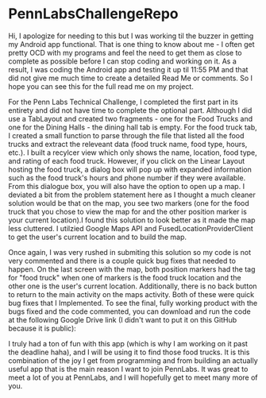 # PennLabsChallengeRepo

Hi, I apologize for needing to this but I was working til the buzzer in getting my Android app functional. That is one thing to know about me - I often get pretty OCD with my programs and feel the need to get them as close to complete as possible before I can stop coding and working on it. As a result, I was coding the Android app and testing it up til 11:55 PM and that did not give me much time to create a detailed Read Me or comments. So I hope you can see this for the full read me on my project.

For the Penn Labs Technical Challenge, I completed the first part in its entirety and did not have time to complete the optional part. Although I did use a TabLayout and created two fragments - one for the Food Trucks and one for the Dining Halls - the dining hall tab is empty. For the food truck tab, I created a small function to parse through the file that listed all the food trucks and extract the releveant data (food truck name, food type, hours, etc.). I built a recylcer view which only shows the name, location, food type, and rating of each food truck. However, if you click on the Linear Layout hosting the food truck, a dialog box will pop up with expanded information such as the food truck's hours and phone number if they were available. From this dialogue box, you will also have the option to open up a map. I deviated a bit from the problem statement here as I thought a much cleaner solution would be that on the map, you see two markers (one for the food truck that you chose to view the map for and the other position marker is your current location).I found this solution to look better as it made the map less cluttered. I utilzied Google Maps API and FusedLocationProviderClient to get the user's current location and to build the map.  

Once again, I was very rushed in submiting this solution so my code is not very commented and there is a couple quick bug fixes that needed to happen. On the last screen with the map, both position markers had the tag for "food truck" when one of markers is the food truck location and the other one is the user's current location. Additionally, there is no back button to return to the main activity on the maps activity. Both of these were quick bug fixes that I Implemented.  To see the final, fully working product with the bugs fixed and the code commented, you can download and run the code at the following Google Drive link (I didn't want to put it on this GitHub because it is public):



I truly had a ton of fun with this app (which is why I am working on it past the deadline haha), and I will be using it to find those food trucks. It is this combination of the joy I get from programming and from building an actually useful app that is the main reason I want to join PennLabs. It was great to meet a lot of you at PennLabs, and I will hopefully get to meet many more of you.
